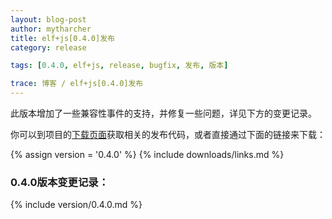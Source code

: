 ```yaml
---
layout: blog-post
author: mytharcher
title: elf+js[0.4.0]发布
category: release

tags: [0.4.0, elf+js, release, bugfix, 发布, 版本]

trace: 博客 / elf+js[0.4.0]发布
---
```


此版本增加了一些兼容性事件的支持，并修复一些问题，详见下方的变更记录。

你可以到项目的[下载页面](/downloads/)获取相关的发布代码，或者直接通过下面的链接来下载：

{% assign version = '0.4.0' %}
{% include downloads/links.md %}

### 0.4.0版本变更记录：

{% include version/0.4.0.md %}
